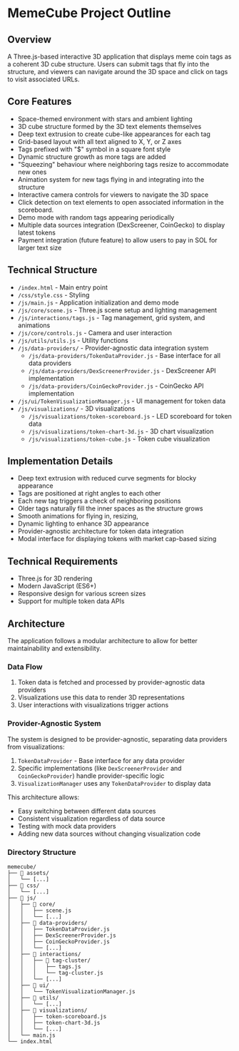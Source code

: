 # MemeCube Project Outline

## Overview
A Three.js-based interactive 3D application that displays meme coin tags as a coherent 3D cube structure. Users can submit tags that fly into the structure, and viewers can navigate around the 3D space and click on tags to visit associated URLs.

## Core Features
- Space-themed environment with stars and ambient lighting
- 3D cube structure formed by the 3D text elements themselves
- Deep text extrusion to create cube-like appearances for each tag
- Grid-based layout with all text aligned to X, Y, or Z axes
- Tags prefixed with "$" symbol in a square font style
- Dynamic structure growth as more tags are added
- "Squeezing" behaviour where neighboring tags resize to accommodate new ones
- Animation system for new tags flying in and integrating into the structure
- Interactive camera controls for viewers to navigate the 3D space
- Click detection on text elements to open associated information in the scoreboard.
- Demo mode with random tags appearing periodically
- Multiple data sources integration (DexScreener, CoinGecko) to display latest tokens
- Payment integration (future feature) to allow users to pay in SOL for larger text size

## Technical Structure
- `/index.html` - Main entry point
- `/css/style.css` - Styling
- `/js/main.js` - Application initialization and demo mode
- `/js/core/scene.js` - Three.js scene setup and lighting management
- `/js/interactions/tags.js` - Tag management, grid system, and animations
- `/js/core/controls.js` - Camera and user interaction
- `/js/utils/utils.js` - Utility functions
- `/js/data-providers/` - Provider-agnostic data integration system
  - `/js/data-providers/TokenDataProvider.js` - Base interface for all data providers
  - `/js/data-providers/DexScreenerProvider.js` - DexScreener API implementation
  - `/js/data-providers/CoinGeckoProvider.js` - CoinGecko API implementation
- `/js/ui/TokenVisualizationManager.js` - UI management for token data
- `/js/visualizations/` - 3D visualizations
  - `/js/visualizations/token-scoreboard.js` - LED scoreboard for token data
  - `/js/visualizations/token-chart-3d.js` - 3D chart visualization
  - `/js/visualizations/token-cube.js` - Token cube visualization


## Implementation Details
- Deep text extrusion with reduced curve segments for blocky appearance
- Tags are positioned at right angles to each other
- Each new tag triggers a check of neighboring positions
- Older tags naturally fill the inner spaces as the structure grows
- Smooth animations for flying in, resizing,
- Dynamic lighting to enhance 3D appearance
- Provider-agnostic architecture for token data integration
- Modal interface for displaying tokens with market cap-based sizing

## Technical Requirements
- Three.js for 3D rendering
- Modern JavaScript (ES6+)
- Responsive design for various screen sizes 
- Support for multiple token data APIs

## Architecture

The application follows a modular architecture to allow for better maintainability and extensibility.

### Data Flow

1. Token data is fetched and processed by provider-agnostic data providers
2. Visualizations use this data to render 3D representations
3. User interactions with visualizations trigger actions

### Provider-Agnostic System

The system is designed to be provider-agnostic, separating data providers from visualizations:

1. `TokenDataProvider` - Base interface for any data provider
2. Specific implementations (like `DexScreenerProvider` and `CoinGeckoProvider`) handle provider-specific logic
3. `VisualizationManager` uses any `TokenDataProvider` to display data

This architecture allows:
- Easy switching between different data sources
- Consistent visualization regardless of data source
- Testing with mock data providers
- Adding new data sources without changing visualization code

### Directory Structure

```
memecube/
├── 📁 assets/
│   └── [...]
├── 📁 css/
│   └── [...]
├── 📁 js/
│   ├── 📁 core/
│   │   ├── scene.js
│   │   └── [...]
│   ├── 📁 data-providers/
│   │   ├── TokenDataProvider.js
│   │   ├── DexScreenerProvider.js
│   │   ├── CoinGeckoProvider.js
│   │   └── [...]
│   ├── 📁 interactions/
│   │   ├── 📁 tag-cluster/
│   │   │   ├── tags.js
│   │   │   └── tag-cluster.js
│   │   └── [...]
│   ├── 📁 ui/
│   │   └── TokenVisualizationManager.js
│   ├── 📁 utils/
│   │   └── [...]
│   ├── 📁 visualizations/
│   │   ├── token-scoreboard.js
│   │   ├── token-chart-3d.js
│   │   └── [...]
│   └── main.js
└── index.html
``` 